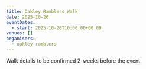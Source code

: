 ```yaml
---
title: Oakley Ramblers Walk
date: 2025-10-26
eventDates:
  - start: 2025-10-26T10:00:00+00:00
venues: []
organisers:
  - oakley-ramblers
---
```

Walk details to be confirmed 2-weeks before the event
